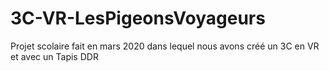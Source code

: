 # 3C-VR-LesPigeonsVoyageurs
Projet scolaire fait en mars 2020 dans lequel nous avons créé un 3C en VR et avec un Tapis DDR  
